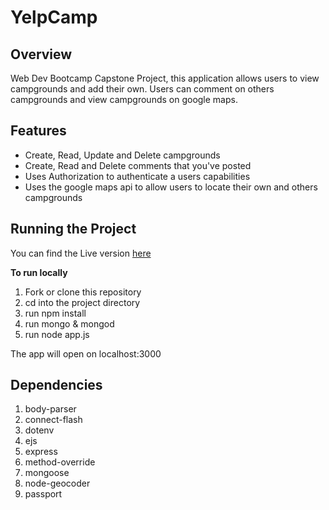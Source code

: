 # YelpCamp

## Overview 

Web Dev Bootcamp Capstone Project, this application allows users to view campgrounds and add their own. Users can comment on others campgrounds and view campgrounds on google maps. 

## Features 

- Create, Read, Update and Delete campgrounds
- Create, Read and Delete comments that you've posted
- Uses Authorization to authenticate a users capabilities
- Uses the google maps api to allow users to locate their own and others campgrounds

## Running the Project

You can find the Live version [here](https://agile-cove-24845.herokuapp.com)

**To run locally** 

1. Fork or clone this repository 
2. cd into the project directory
3. run npm install
4. run mongo & mongod
5. run node app.js 

The app will open on localhost:3000

## Dependencies 

1. body-parser
2. connect-flash
3. dotenv
4. ejs
5. express
6. method-override
7. mongoose
8. node-geocoder
9. passport
